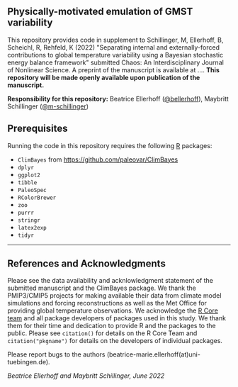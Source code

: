 ## Physically-motivated emulation of GMST variability

This repository provides code in supplement to Schillinger, M, Ellerhoff, B, Scheichl, R, Rehfeld, K (2022) "Separating internal and externally-forced contributions to global temperature variability using a Bayesian stochastic energy balance framework" submitted Chaos: An Interdisciplinary Journal of Nonlinear Science. A preprint of the manuscript is available at .... **This repository will be made openly available upon publication of the manuscript.**

**Responsibility for this repository:**  Beatrice Ellerhoff ([@bellerhoff](https://github.com/bellerhoff)),  Maybritt Schillinger ([@m-schillinger](https://github.com/m-schillinger))

## Prerequisites

Running the code in this repository requires the following [R](https://www.r-project.org/) packages:

- `ClimBayes` from https://github.com/paleovar/ClimBayes
- `dplyr`
- `ggplot2` 
- `tibble` 
- `PaleoSpec` 
- `RColorBrewer`
- `zoo`
- `purrr`
- `stringr`
- `latex2exp`
- `tidyr`

---

## References and Acknowledgments

Please see the data availability and acknlowledgment statement of the submitted manuscript and the ClimBayes package. We thank the PMIP3/CMIP5 projects for making available their data from climate model simulations and forcing reconstructions as well as the Met Office for providing global temperature observations. We acknowledge the [R Core team](https://www.R-project.org/) and all package developers of packages used in this study. We thank them for their time and dedication to provide R and the packages to the public. Please see `citation()` for details on the R Core Team and `citation("pkgname")` for details on the developers of individual packages.

Please report bugs to the authors (beatrice-marie.ellerhoff(at)uni-tuebingen.de).

*Beatrice Ellerhoff and Maybritt Schillinger, June 2022*
